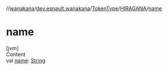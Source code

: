 //[wanakana](../../../index.md)/[dev.esnault.wanakana](../../index.md)/[TokenType](../index.md)/[HIRAGANA](index.md)/[name](name.md)



# name  
[jvm]  
Content  
val [name](name.md): [String](https://kotlinlang.org/api/latest/jvm/stdlib/kotlin/-string/index.html)  



